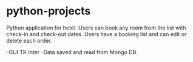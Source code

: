 # python-projects

Python application for hotel. Users can book any room from the list with check-in and check-out dates. Users have a booking list and can edit or delete each order.

 -GUI TK Inter 
 -Data saved and read from Mongo DB.  
